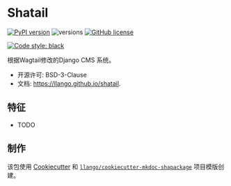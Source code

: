 # Shatail


[![PyPI version](https://badge.fury.io/py/shatail.svg)](https://badge.fury.io/py/shatail)
![versions](https://img.shields.io/pypi/pyversions/shatail.svg)
[![GitHub license](https://img.shields.io/github/license/mgancita/shatail.svg)](https://github.com/mgancita/shatail/blob/main/LICENSE)


[![Code style: black](https://img.shields.io/badge/code%20style-black-000000.svg)](https://github.com/psf/black)


根据Wagtail修改的Django CMS 系统。


- 开源许可: BSD-3-Clause
- 文档: https://llango.github.io/shatail.


## 特征

* TODO

## 制作


该包使用 [Cookiecutter](https://github.com/audreyr/cookiecutter) 和 [`llango/cookiecutter-mkdoc-shapackage`](https://github.com/llango/cookiecutter-mkdoc-shapackage/) 项目模版创建。

